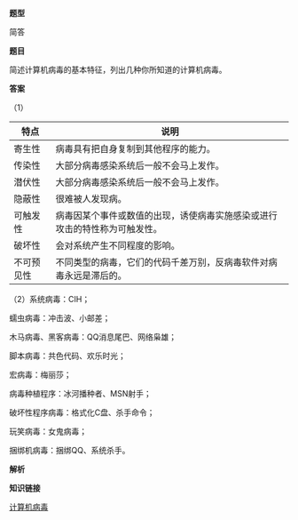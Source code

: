 **题型**

简答

**题目** 

简述计算机病毒的基本特征，列出几种你所知道的计算机病毒。

**答案**

（1）

| 特点       | 说明                                                         |
| ---------- | ------------------------------------------------------------ |
| 寄生性     | 病毒具有把自身复制到其他程序的能力。                         |
| 传染性     | 大部分病毒感染系统后一般不会马上发作。                       |
| 潜伏性     | 大部分病毒感染系统后一般不会马上发作。                       |
| 隐蔽性     | 很难被人发现病。                                             |
| 可触发性   | 病毒因某个事件或数值的出现，诱使病毒实施感染或进行攻击的特性称为可触发性。 |
| 破坏性     | 会对系统产生不同程度的影响。                                 |
| 不可预见性 | 不同类型的病毒，它们的代码千差万别，反病毒软件对病毒永远是滞后的。 |

（2）系统病毒：CIH；

蠕虫病毒：冲击波、小邮差；

木马病毒、黑客病毒：QQ消息尾巴、网络枭雄；

脚本病毒：共色代码、欢乐时光；

宏病毒：梅丽莎；

病毒种植程序：冰河播种者、MSN射手；

破坏性程序病毒：格式化C盘、杀手命令；

玩笑病毒：女鬼病毒；

捆绑机病毒：捆绑QQ、系统杀手。

**解析**



**知识链接**

[计算机病毒](./knowjisuanjibingdu.html)